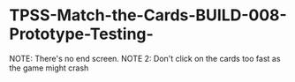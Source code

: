 # TPSS-Match-the-Cards-BUILD-008-Prototype-Testing-

NOTE: There's no end screen. 
NOTE 2: Don't click on the cards too fast as the game might crash
